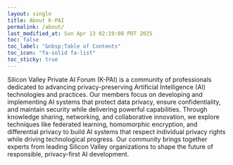 ```yaml
---
layout: single
title: About K-PAI
permalink: /about/
last_modified_at: Sun Apr 13 02:19:08 PDT 2025
toc: false
toc_label: "&nbsp;Table of Contents"
toc_icon: "fa-solid fa-list"
toc_sticky: true
---
```


Silicon Valley Private AI Forum (K-PAI) is a community of professionals
dedicated to advancing privacy-preserving Artificial Intelligence (AI) technologies and practices.
Our members focus on developing and implementing AI systems that protect data privacy, ensure confidentiality,
and maintain security while delivering powerful capabilities.
Through knowledge sharing, networking, and collaborative innovation,
we explore techniques like federated learning, homomorphic encryption,
and differential privacy to build AI systems that respect individual privacy rights while driving technological progress.
Our community brings together experts from leading Silicon Valley organizations to shape the future of responsible, privacy-first AI development.
